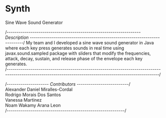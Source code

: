 # Synth
Sine Wave Sound Generator

/*------------------------------------------------------------------- Description --------------------------------------------------------------------------*/
My team and I developed a sine wave sound generator in Java where each key press generates sounds in real time using javax.sound.sampled 
package with sliders that modify the frequencies, attack, decay, sustain, and release phase of the envelope each key generates.                               
/*----------------------------------------------------------------------------------------------------------------------------------------------------------*/

/*--------------------- Contributors --------------------------*/                                        
Alexander Daniel Miralles-Cordal                                            
Rodrigo Morais Dos Santos                                          
Vanessa Martinez                                                       
Noam Wakamy Arana Leon                                           
/*-----------------------------------------------------------*/
